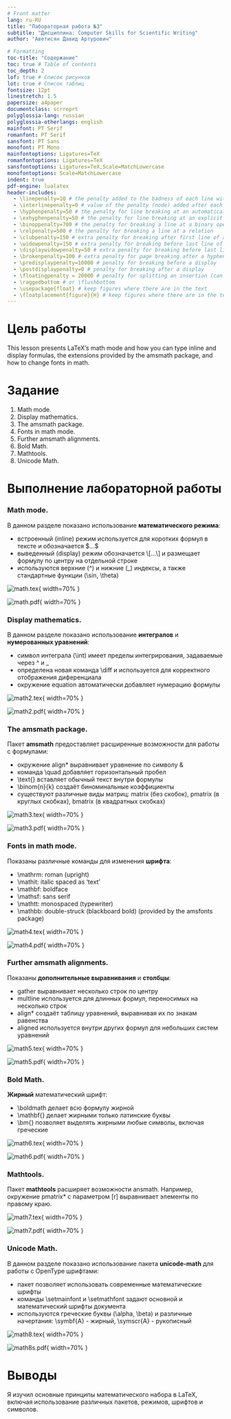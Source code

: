 ```yaml
---
# Front matter
lang: ru-RU
title: "Лабораторная работа №3"
subtitle: "Дисциплина: Computer Skills for Scientific Writing"
author: "Аветисян Давид Артурович"

# Formatting
toc-title: "Содержание"
toc: true # Table of contents
toc_depth: 2
lof: true # Список рисунков
lot: true # Список таблиц
fontsize: 12pt
linestretch: 1.5
papersize: a4paper
documentclass: scrreprt
polyglossia-lang: russian
polyglossia-otherlangs: english
mainfont: PT Serif
romanfont: PT Serif
sansfont: PT Sans
monofont: PT Mono
mainfontoptions: Ligatures=TeX
romanfontoptions: Ligatures=TeX
sansfontoptions: Ligatures=TeX,Scale=MatchLowercase
monofontoptions: Scale=MatchLowercase
indent: true
pdf-engine: lualatex
header-includes:
  - \linepenalty=10 # the penalty added to the badness of each line within a paragraph (no associated penalty node) Increasing the value makes tex try to have fewer lines in the paragraph.
  - \interlinepenalty=0 # value of the penalty (node) added after each line of a paragraph.
  - \hyphenpenalty=50 # the penalty for line breaking at an automatically inserted hyphen
  - \exhyphenpenalty=50 # the penalty for line breaking at an explicit hyphen
  - \binoppenalty=700 # the penalty for breaking a line at a binary operator
  - \relpenalty=500 # the penalty for breaking a line at a relation
  - \clubpenalty=150 # extra penalty for breaking after first line of a paragraph
  - \widowpenalty=150 # extra penalty for breaking before last line of a paragraph
  - \displaywidowpenalty=50 # extra penalty for breaking before last line before a display math
  - \brokenpenalty=100 # extra penalty for page breaking after a hyphenated line
  - \predisplaypenalty=10000 # penalty for breaking before a display
  - \postdisplaypenalty=0 # penalty for breaking after a display
  - \floatingpenalty = 20000 # penalty for splitting an insertion (can only be split footnote in standard LaTeX)
  - \raggedbottom # or \flushbottom
  - \usepackage{float} # keep figures where there are in the text
  - \floatplacement{figure}{H} # keep figures where there are in the text
---
```


# Цель работы

This lesson presents LaTeX’s math mode and how you can type inline and display formulas, the extensions provided by the amsmath package, and how to change fonts in math.

# Задание

1. Math mode.
2. Display mathematics.
3. The amsmath package.
4. Fonts in math mode.
5. Further amsmath alignments.
6. Bold Math.
7. Mathtools.
8. Unicode Math.

# Выполнение лабораторной работы

### Math mode.

В данном разделе показано использование **математического режима**:

- встроенный (inline) режим используется для коротких формул в тексте и обозначается \$...\$
- выведенный (display) режим обозначается \\[...\\] и размещает формулу по центру на отдельной строке
- используются верхние (^) и нижние (_) индексы, а также стандартные функции (\\sin, \\theta)

![math.tex](image03/image_01.png){ width=70% }

![math.pdf](image03/image_02.png){ width=70% }

### Display mathematics.

В данном разделе показано использование **интегралов** и **нумерованных уравнений**:

- символ интеграла (\\int) имеет пределы интегрирования, задаваемые через ^ и _
- определена новая команда \\diff и используется для корректного отображения диференциала
- окружение equation автоматически добавляет нумерацию формулы

![math2.tex](image03/image_03.png){ width=70% }

![math2.pdf](image03/image_04.png){ width=70% }

### The amsmath package.

Пакет **amsmath** предоставляет расширенные возможности для работы с формулами:

- окружение align* выравнивает уравнение по символу &
- команда \\quad добавляет горизонтальный пробел
- \\text{} вставляет обычный текст внутри формулы
- \\binom{n}{k} создаёт биноминальные коэффициенты
- существуют различные виды матриц: matrix (без скобок), pmatrix (в круглых скобках), bmatrix (в квадратных скобках)

![math3.tex](image03/image_05.png){ width=70% }

![math3.pdf](image03/image_06.png){ width=70% }

### Fonts in math mode.

Показаны различные команды для изменения **шрифта**:

- \\mathrm: roman (upright)
- \\mathit: italic spaced as ‘text’
- \\mathbf: boldface
- \\mathsf: sans serif
- \\mathtt: monospaced (typewriter)
- \\mathbb: double-struck (blackboard bold) (provided by the amsfonts package)

![math4.tex](image03/image_07.png){ width=70% }

![math4.pdf](image03/image_08.png){ width=70% }

### Further amsmath alignments.

Показаны **дополнительные выравнивания** и **столбцы**:

- gather выравнивает несколько строк по центру
- multline используется для длинных формул, переносимых на несколько строк
- align* создаёт таблицу уравнений, выравнивая их по знакам равенства
- aligned используется внутри других формул для небольших систем уравнений

![math5.tex](image03/image_09.png){ width=70% }

![math5.pdf](image03/image_10.png){ width=70% }

### Bold Math.

**Жирный** математический шрифт:

- \\boldmath делает всю формулу жирной
- \\mathbf{} делает жирными только латинские буквы
- \\bm{} позволяет выделять жирными любые символы, включая греческие

![math6.tex](image03/image_11.png){ width=70% }

![math6.pdf](image03/image_12.png){ width=70% }

### Mathtools.

Пакет **mathtools** расширяет возможности ansmath. Например, окружение pmatrix* с параметром [r] выравнивает элементы по правому краю.

![math7.tex](image03/image_13.png){ width=70% }

![math7.pdf](image03/image_14.png){ width=70% }

### Unicode Math.

В данном разделе показано использование пакета **unicode-math** для работы с OpenType шрифтами:

- пакет позволяет использовать современные математические шрифты
- команды \\setmainfont и \\setmathfont задают основной и математический шрифты документа
- используются греческие буквы (\\alpha, \\beta) и различные начертания: \\symbf{A} - жирный, \\symscr{A} - рукописный

![math8.tex](image03/image_15.png){ width=70% }

![math8s.pdf](image03/image_16.png){ width=70% }

# Выводы

Я изучил основные принципы математического набора в LaTeX, включая использование различных пакетов, режимов, шрифтов и символов.
